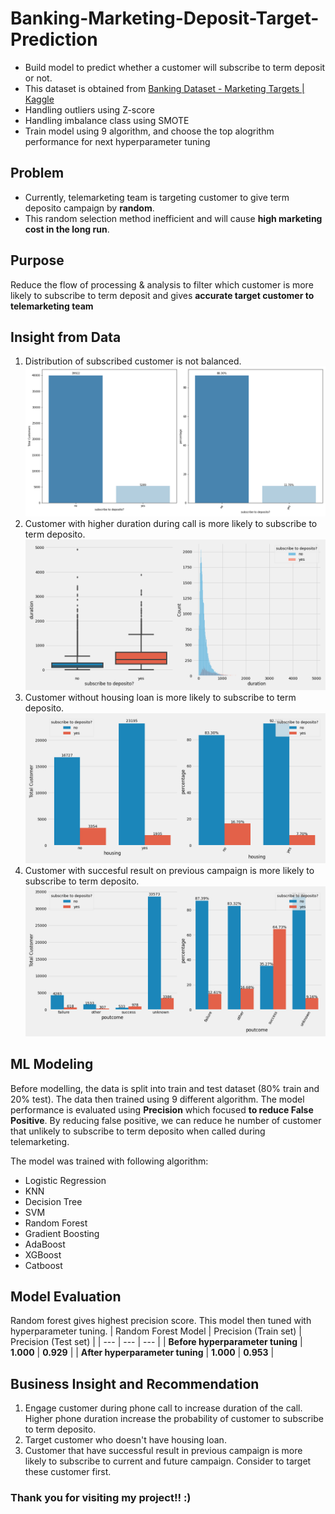 # Banking-Marketing-Deposit-Target-Prediction
* Build model to predict whether a customer will subscribe to term deposit or not.
* This dataset is obtained from [Banking Dataset - Marketing Targets | Kaggle](https://www.kaggle.com/datasets/prakharrathi25/banking-dataset-marketing-targets)
* Handling outliers using Z-score
* Handling imbalance class using SMOTE
* Train model using 9 algorithm, and choose the top alogrithm performance for next hyperparameter tuning

## Problem
* Currently, telemarketing team is targeting customer to give term deposito campaign by **random**.
* This random selection method inefficient and will cause **high marketing cost in the long run**.

## Purpose
Reduce the flow of processing & analysis to filter which customer is more likely to subscribe to term deposit and gives **accurate target customer to telemarketing team**

## Insight from Data
1. Distribution of subscribed customer is not balanced.
![alt text](https://github.com/fikrionii/Banking-Marketing-Deposit-Target-Prediction/blob/main/fig/Target%20ratio.png "Target Ratio")
2. Customer with higher duration during call is more likely to subscribe to term deposito.
![alt text](https://github.com/fikrionii/Banking-Marketing-Deposit-Target-Prediction/blob/main/fig/Effect%20of%20duration%20on%20target.png "Effect of duration on target")
3. Customer without housing loan is more likely to subscribe to term deposito.
![alt text](https://github.com/fikrionii/Banking-Marketing-Deposit-Target-Prediction/blob/main/fig/Effect%20of%20housing%20on%20target.png "Effect of housing on target")
4. Customer with succesful result on previous campaign is more likely to subscribe to term deposito.
![alt text](https://github.com/fikrionii/Banking-Marketing-Deposit-Target-Prediction/blob/main/fig/Effect%20of%20poutcome%20on%20target.png "Effect of previous campaign outcome on target")

## ML Modeling
Before modelling, the data is split into train and test dataset (80% train and 20% test). The data then trained using 9 different algorithm. The model performance is evaluated using **Precision** which focused  **to reduce False Positive**. By reducing false positive, we can reduce he number of customer that unlikely to subscribe to term deposito when called during telemarketing.

The model was trained with following algorithm:
* Logistic Regression
* KNN
* Decision Tree
* SVM
* Random Forest
* Gradient Boosting
* AdaBoost
* XGBoost
* Catboost

## Model Evaluation

Random forest gives highest precision score. This model then tuned with hyperparameter tuning.
| Random Forest Model | Precision (Train set) | Precision (Test set) |
| --- | --- | --- |
| **Before hyperparameter tuning** | **1.000** | **0.929** |
| **After hyperparameter tuning** | **1.000** | **0.953** |

## Business Insight and Recommendation

1. Engage customer during phone call to increase duration of the call. Higher phone duration increase the probability of customer to subscribe to term deposito.
2. Target customer who doesn't have housing loan.
3. Customer that have successful result in previous campaign is more likely to subscribe to current and future campaign. Consider to target these customer first.

### Thank you for visiting my project!! :)
